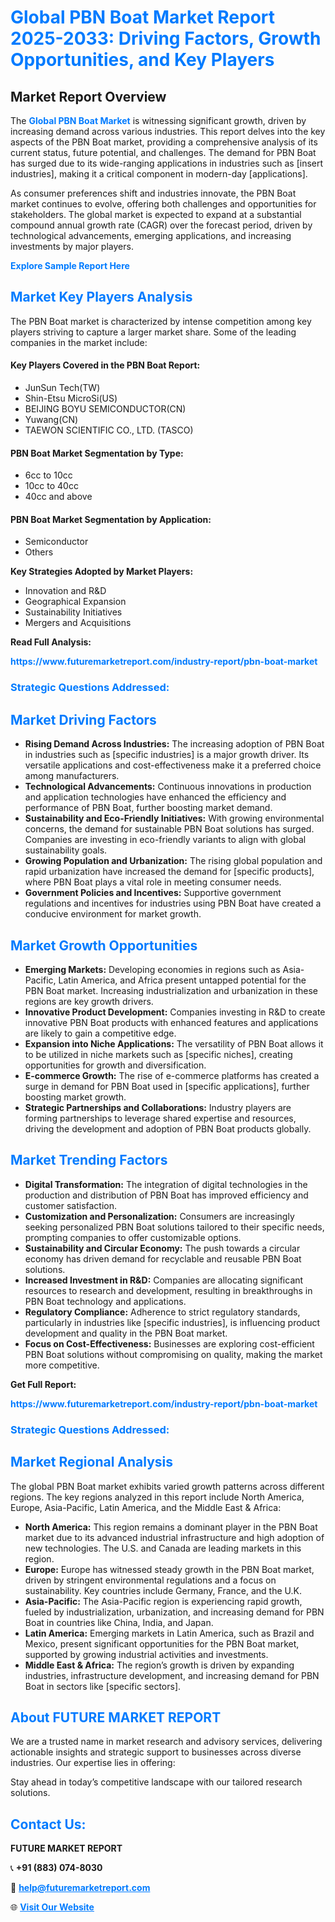 <h1 style="color: #007BFF;">Global PBN Boat Market Report 2025-2033: Driving Factors, Growth Opportunities, and Key Players</h1>

<section id="overview">
<h2>Market Report Overview</h2>
<p>The <a href="https://www.futuremarketreport.com/industry-report/pbn-boat-market" style="color: #007BFF; text-decoration: none;"><strong>Global PBN Boat Market</strong></a> is witnessing significant growth, driven by increasing demand across various industries. This report delves into the key aspects of the PBN Boat market, providing a comprehensive analysis of its current status, future potential, and challenges. The demand for PBN Boat has surged due to its wide-ranging applications in industries such as [insert industries], making it a critical component in modern-day [applications].</p>
<p>As consumer preferences shift and industries innovate, the PBN Boat market continues to evolve, offering both challenges and opportunities for stakeholders. The global market is expected to expand at a substantial compound annual growth rate (CAGR) over the forecast period, driven by technological advancements, emerging applications, and increasing investments by major players.</p>
</section>

<section id="overview">
<p><a href="https://www.futuremarketreport.com/request-sample/reportId=56116" style="color: #007BFF; text-decoration: none;"><strong>Explore Sample Report Here</strong></a></p>
</section>

<section id="key-players">
<h2 style="color: #007BFF;">Market Key Players Analysis</h2>
<p>The PBN Boat market is characterized by intense competition among key players striving to capture a larger market share. Some of the leading companies in the market include:</p>
<h4>Key Players Covered in the PBN Boat Report:</h4>
<ul><li>JunSun Tech(TW)</li><li>Shin-Etsu MicroSi(US)</li><li>BEIJING BOYU SEMICONDUCTOR(CN)</li><li>Yuwang(CN)</li><li>TAEWON SCIENTIFIC CO., LTD. (TASCO)</li></ul>
<h4>PBN Boat Market Segmentation by Type:</h4>
<ul><li>6cc to 10cc</li><li>10cc to 40cc</li><li>40cc and above</li></ul>

<h4>PBN Boat Market Segmentation by Application:</h4>
<ul><li>Semiconductor</li><li>Others</li></ul>
<p><strong>Key Strategies Adopted by Market Players:</strong></p>
<ul>
<li>Innovation and R&D</li>
<li>Geographical Expansion</li>
<li>Sustainability Initiatives</li>
<li>Mergers and Acquisitions</li>
</ul>
</section>

<section>
<p><strong>Read Full Analysis: </strong></p><a href="https://www.futuremarketreport.com/industry-report/pbn-boat-market" style="color: #007BFF; text-decoration: none;"><strong>https://www.futuremarketreport.com/industry-report/pbn-boat-market</strong></a>
<h3 style="color: #007BFF;">Strategic Questions Addressed:</h3>
</section>

<section id="driving-factors">
<h2 style="color: #007BFF;">Market Driving Factors</h2>
<ul>
<li><strong>Rising Demand Across Industries:</strong> The increasing adoption of PBN Boat in industries such as [specific industries] is a major growth driver. Its versatile applications and cost-effectiveness make it a preferred choice among manufacturers.</li>
<li><strong>Technological Advancements:</strong> Continuous innovations in production and application technologies have enhanced the efficiency and performance of PBN Boat, further boosting market demand.</li>
<li><strong>Sustainability and Eco-Friendly Initiatives:</strong> With growing environmental concerns, the demand for sustainable PBN Boat solutions has surged. Companies are investing in eco-friendly variants to align with global sustainability goals.</li>
<li><strong>Growing Population and Urbanization:</strong> The rising global population and rapid urbanization have increased the demand for [specific products], where PBN Boat plays a vital role in meeting consumer needs.</li>
<li><strong>Government Policies and Incentives:</strong> Supportive government regulations and incentives for industries using PBN Boat have created a conducive environment for market growth.</li>
</ul>
</section>

<section id="growth-opportunities">
<h2 style="color: #007BFF;">Market Growth Opportunities</h2>
<ul>
<li><strong>Emerging Markets:</strong> Developing economies in regions such as Asia-Pacific, Latin America, and Africa present untapped potential for the PBN Boat market. Increasing industrialization and urbanization in these regions are key growth drivers.</li>
<li><strong>Innovative Product Development:</strong> Companies investing in R&D to create innovative PBN Boat products with enhanced features and applications are likely to gain a competitive edge.</li>
<li><strong>Expansion into Niche Applications:</strong> The versatility of PBN Boat allows it to be utilized in niche markets such as [specific niches], creating opportunities for growth and diversification.</li>
<li><strong>E-commerce Growth:</strong> The rise of e-commerce platforms has created a surge in demand for PBN Boat used in [specific applications], further boosting market growth.</li>
<li><strong>Strategic Partnerships and Collaborations:</strong> Industry players are forming partnerships to leverage shared expertise and resources, driving the development and adoption of PBN Boat products globally.</li>
</ul>
</section>

<section id="trending-factors">
<h2 style="color: #007BFF;">Market Trending Factors</h2>
<ul>
<li><strong>Digital Transformation:</strong> The integration of digital technologies in the production and distribution of PBN Boat has improved efficiency and customer satisfaction.</li>
<li><strong>Customization and Personalization:</strong> Consumers are increasingly seeking personalized PBN Boat solutions tailored to their specific needs, prompting companies to offer customizable options.</li>
<li><strong>Sustainability and Circular Economy:</strong> The push towards a circular economy has driven demand for recyclable and reusable PBN Boat solutions.</li>
<li><strong>Increased Investment in R&D:</strong> Companies are allocating significant resources to research and development, resulting in breakthroughs in PBN Boat technology and applications.</li>
<li><strong>Regulatory Compliance:</strong> Adherence to strict regulatory standards, particularly in industries like [specific industries], is influencing product development and quality in the PBN Boat market.</li>
<li><strong>Focus on Cost-Effectiveness:</strong> Businesses are exploring cost-efficient PBN Boat solutions without compromising on quality, making the market more competitive.</li>
</ul>
</section>

<section>
<p><strong>Get Full Report: </strong></p><a href="https://www.futuremarketreport.com/industry-report/pbn-boat-market" style="color: #007BFF; text-decoration: none;"><strong>https://www.futuremarketreport.com/industry-report/pbn-boat-market</strong></a>
<h3 style="color: #007BFF;">Strategic Questions Addressed:</h3>
</section>


<section id="regional-analysis">
<h2 style="color: #007BFF;">Market Regional Analysis</h2>
<p>The global PBN Boat market exhibits varied growth patterns across different regions. The key regions analyzed in this report include North America, Europe, Asia-Pacific, Latin America, and the Middle East & Africa:</p>
<ul>
<li><strong>North America:</strong> This region remains a dominant player in the PBN Boat market due to its advanced industrial infrastructure and high adoption of new technologies. The U.S. and Canada are leading markets in this region.</li>
<li><strong>Europe:</strong> Europe has witnessed steady growth in the PBN Boat market, driven by stringent environmental regulations and a focus on sustainability. Key countries include Germany, France, and the U.K.</li>
<li><strong>Asia-Pacific:</strong> The Asia-Pacific region is experiencing rapid growth, fueled by industrialization, urbanization, and increasing demand for PBN Boat in countries like China, India, and Japan.</li>
<li><strong>Latin America:</strong> Emerging markets in Latin America, such as Brazil and Mexico, present significant opportunities for the PBN Boat market, supported by growing industrial activities and investments.</li>
<li><strong>Middle East & Africa:</strong> The region’s growth is driven by expanding industries, infrastructure development, and increasing demand for PBN Boat in sectors like [specific sectors].</li>
</ul>
</section>

<footer>
<h2 style="color: #007BFF;">About FUTURE MARKET REPORT</h2>
<p>We are a trusted name in market research and advisory services, delivering actionable insights and strategic support to businesses across diverse industries. Our expertise lies in offering:</p>

<p>Stay ahead in today’s competitive landscape with our tailored research solutions.</p>

<h2 style="color: #007BFF;">Contact Us:</h2>
<p><strong>FUTURE MARKET REPORT</strong></p>
<p>📞 <strong>+91 (883) 074-8030</strong></p>
<p>📧 <strong><a href="mailto:help@futuremarketreport.com" style="color: #007BFF;">help@futuremarketreport.com</a></strong></p>
<p>🌐 <strong><a href="https://www.futuremarketreport.com/" style="color: #007BFF;">Visit Our Website</a></strong></p>
</footer>